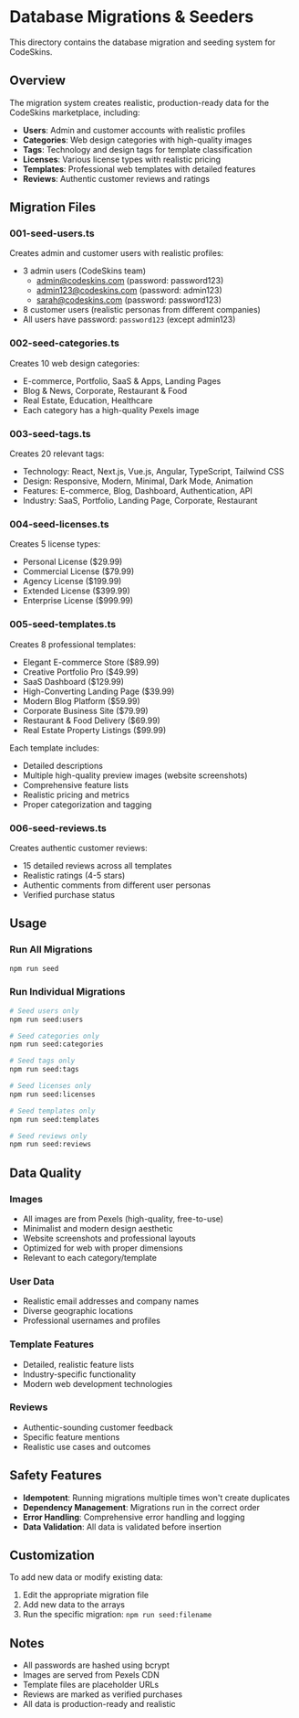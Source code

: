 # Database Migrations & Seeders

This directory contains the database migration and seeding system for CodeSkins.

## Overview

The migration system creates realistic, production-ready data for the CodeSkins marketplace, including:

- **Users**: Admin and customer accounts with realistic profiles
- **Categories**: Web design categories with high-quality images
- **Tags**: Technology and design tags for template classification
- **Licenses**: Various license types with realistic pricing
- **Templates**: Professional web templates with detailed features
- **Reviews**: Authentic customer reviews and ratings

## Migration Files

### 001-seed-users.ts
Creates admin and customer users with realistic profiles:
- 3 admin users (CodeSkins team)
  - admin@codeskins.com (password: password123)
  - admin123@codeskins.com (password: admin123)
  - sarah@codeskins.com (password: password123)
- 8 customer users (realistic personas from different companies)
- All users have password: `password123` (except admin123)

### 002-seed-categories.ts
Creates 10 web design categories:
- E-commerce, Portfolio, SaaS & Apps, Landing Pages
- Blog & News, Corporate, Restaurant & Food
- Real Estate, Education, Healthcare
- Each category has a high-quality Pexels image

### 003-seed-tags.ts
Creates 20 relevant tags:
- Technology: React, Next.js, Vue.js, Angular, TypeScript, Tailwind CSS
- Design: Responsive, Modern, Minimal, Dark Mode, Animation
- Features: E-commerce, Blog, Dashboard, Authentication, API
- Industry: SaaS, Portfolio, Landing Page, Corporate, Restaurant

### 004-seed-licenses.ts
Creates 5 license types:
- Personal License ($29.99)
- Commercial License ($79.99)
- Agency License ($199.99)
- Extended License ($399.99)
- Enterprise License ($999.99)

### 005-seed-templates.ts
Creates 8 professional templates:
- Elegant E-commerce Store ($89.99)
- Creative Portfolio Pro ($49.99)
- SaaS Dashboard ($129.99)
- High-Converting Landing Page ($39.99)
- Modern Blog Platform ($59.99)
- Corporate Business Site ($79.99)
- Restaurant & Food Delivery ($69.99)
- Real Estate Property Listings ($99.99)

Each template includes:
- Detailed descriptions
- Multiple high-quality preview images (website screenshots)
- Comprehensive feature lists
- Realistic pricing and metrics
- Proper categorization and tagging

### 006-seed-reviews.ts
Creates authentic customer reviews:
- 15 detailed reviews across all templates
- Realistic ratings (4-5 stars)
- Authentic comments from different user personas
- Verified purchase status

## Usage

### Run All Migrations
```bash
npm run seed
```

### Run Individual Migrations
```bash
# Seed users only
npm run seed:users

# Seed categories only
npm run seed:categories

# Seed tags only
npm run seed:tags

# Seed licenses only
npm run seed:licenses

# Seed templates only
npm run seed:templates

# Seed reviews only
npm run seed:reviews
```

## Data Quality

### Images
- All images are from Pexels (high-quality, free-to-use)
- Minimalist and modern design aesthetic
- Website screenshots and professional layouts
- Optimized for web with proper dimensions
- Relevant to each category/template

### User Data
- Realistic email addresses and company names
- Diverse geographic locations
- Professional usernames and profiles

### Template Features
- Detailed, realistic feature lists
- Industry-specific functionality
- Modern web development technologies

### Reviews
- Authentic-sounding customer feedback
- Specific feature mentions
- Realistic use cases and outcomes

## Safety Features

- **Idempotent**: Running migrations multiple times won't create duplicates
- **Dependency Management**: Migrations run in the correct order
- **Error Handling**: Comprehensive error handling and logging
- **Data Validation**: All data is validated before insertion

## Customization

To add new data or modify existing data:

1. Edit the appropriate migration file
2. Add new data to the arrays
3. Run the specific migration: `npm run seed:filename`

## Notes

- All passwords are hashed using bcrypt
- Images are served from Pexels CDN
- Template files are placeholder URLs
- Reviews are marked as verified purchases
- All data is production-ready and realistic 